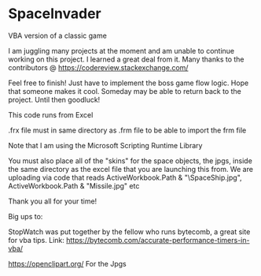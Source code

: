 # SpaceInvader
VBA version of a classic game

I am juggling many projects at the moment and am unable to continue working on this project. I learned a great deal from it. Many thanks to the contributors @ https://codereview.stackexchange.com/

Feel free to finish! Just have to implement the boss game flow logic. Hope that someone makes it cool. Someday may be able to return back to the project. Until then goodluck!

This code runs from Excel

.frx file must in same directory as .frm file to be able to import the frm file

Note that I am using the Microsoft Scripting Runtime Library

You must also place all of the "skins" for the space objects, the jpgs, inside the same directory as the excel file that you are launching this from. We are uploading via code that reads  ActiveWorkbook.Path & "\SpaceShip.jpg", ActiveWorkbook.Path & "Missile.jpg" etc

Thank you all for your time!

Big ups to:

StopWatch was put together by the fellow who runs bytecomb, a great site for vba tips. Link: https://bytecomb.com/accurate-performance-timers-in-vba/

https://openclipart.org/ For the Jpgs
